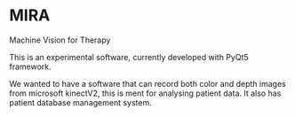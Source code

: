 # MIRA

Machine Vision for Therapy

This is an experimental software, currently developed with PyQt5 framework.

We wanted to have a software that can record both color and depth images from microsoft kinectV2, this is ment for analysing patient data. It also has patient database management system.
